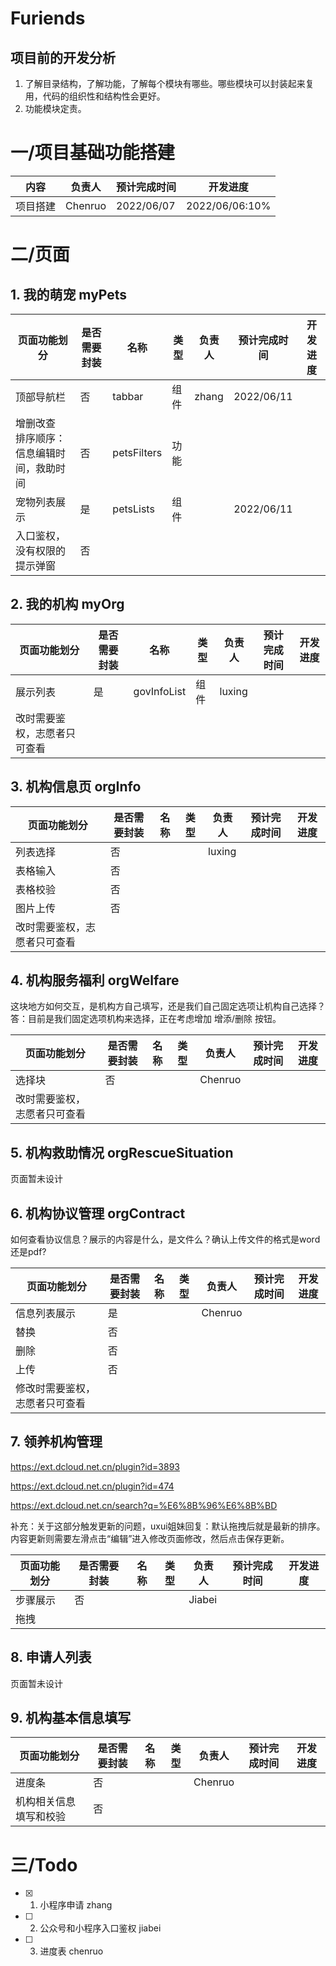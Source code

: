 # Furiends

## 项目前的开发分析
1. 了解目录结构，了解功能，了解每个模块有哪些。哪些模块可以封装起来复用，代码的组织性和结构性会更好。
2. 功能模块定责。

# 一/项目基础功能搭建

| 内容     | 负责人  | 预计完成时间 | 开发进度       |
| -------- | ------- | ------------ | -------------- |
| 项目搭建 | Chenruo | 2022/06/07   | 2022/06/06:10% |


# 二/页面

## 1. 我的萌宠 myPets

| 页面功能划分                                   | 是否需要封装 | 名称        | 类型 | 负责人 | 预计完成时间 | 开发进度 |
| ---------------------------------------------- | ------------ | ----------- | ---- | ------ | ------------ | -------- |
| 顶部导航栏                                     | 否           | tabbar      | 组件 | zhang  |  2022/06/11  |          |
| 增删改查<br />排序顺序：信息编辑时间，救助时间 | 否           | petsFilters | 功能 |        |              |          |
| 宠物列表展示                                   | 是           | petsLists   | 组件 |        | 2022/06/11  |          |
| 入口鉴权，没有权限的提示弹窗                   | 否           |             |      |        |              |          |

## 2. 我的机构 myOrg

| 页面功能划分                 | 是否需要封装 | 名称        | 类型 | 负责人 | 预计完成时间 | 开发进度 |
| ---------------------------- | ------------ | ----------- | ---- | ------ | ------------ | -------- |
| 展示列表                     | 是           | govInfoList | 组件 | luxing |              |          |
| 改时需要鉴权，志愿者只可查看 |              |             |      |        |              |          |

## 3. 机构信息页 orgInfo

| 页面功能划分                 | 是否需要封装 | 名称 | 类型 | 负责人 | 预计完成时间 | 开发进度 |
| ---------------------------- | ------------ | ---- | ---- | ------ | ------------ | -------- |
| 列表选择                     | 否           |      |      | luxing |              |          |
| 表格输入                     | 否           |      |      |        |              |          |
| 表格校验                     | 否           |      |      |        |              |          |
| 图片上传                     | 否           |      |      |        |              |          |
| 改时需要鉴权，志愿者只可查看 |              |      |      |        |              |          |

## 4. 机构服务福利 orgWelfare

这块地方如何交互，是机构方自己填写，还是我们自己固定选项让机构自己选择？
答：目前是我们固定选项机构来选择，正在考虑增加 增添/删除 按钮。

| 页面功能划分                 | 是否需要封装 | 名称 | 类型 | 负责人  | 预计完成时间 | 开发进度 |
| ---------------------------- | ------------ | ---- | ---- | ------- | ------------ | -------- |
| 选择块                       | 否           |      |      | Chenruo |              |          |
| 改时需要鉴权，志愿者只可查看 |              |      |      |         |              |          |

## 5. 机构救助情况 orgRescueSituation

页面暂未设计

## 6. 机构协议管理 orgContract

如何查看协议信息？展示的内容是什么，是文件么？确认上传文件的格式是word还是pdf?

| 页面功能划分                   | 是否需要封装 | 名称 | 类型 | 负责人  | 预计完成时间 | 开发进度 |
| ------------------------------ | ------------ | ---- | ---- | ------- | ------------ | -------- |
| 信息列表展示                   | 是           |      |      | Chenruo |              |          |
| 替换                           | 否           |      |      |         |              |          |
| 删除                           | 否           |      |      |         |              |          |
| 上传                           | 否           |      |      |         |              |          |
| 修改时需要鉴权，志愿者只可查看 |              |      |      |         |              |          |

## 7. 领养机构管理

https://ext.dcloud.net.cn/plugin?id=3893

https://ext.dcloud.net.cn/plugin?id=474

https://ext.dcloud.net.cn/search?q=%E6%8B%96%E6%8B%BD

补充：关于这部分触发更新的问题，uxui姐妹回复：默认拖拽后就是最新的排序。内容更新则需要左滑点击“编辑”进入修改页面修改，然后点击保存更新。

| 页面功能划分 | 是否需要封装 | 名称 | 类型 | 负责人 | 预计完成时间 | 开发进度 |
| ------------ | ------------ | ---- | ---- | ------ | ------------ | -------- |
| 步骤展示     | 否           |      |      | Jiabei |              |          |
| 拖拽         |              |      |      |        |              |          |

## 8. 申请人列表

页面暂未设计

## 9. 机构基本信息填写

| 页面功能划分           | 是否需要封装 | 名称 | 类型 | 负责人  | 预计完成时间 | 开发进度 |
| ---------------------- | ------------ | ---- | ---- | ------- | ------------ | -------- |
| 进度条                 | 否           |      |      | Chenruo |              |          |
| 机构相关信息填写和校验 | 否           |      |      |         |              |          |

# 三/Todo

- [x] 1. 小程序申请 zhang
- [ ] 2. 公众号和小程序入口鉴权 jiabei
- [ ] 3. 进度表 chenruo
